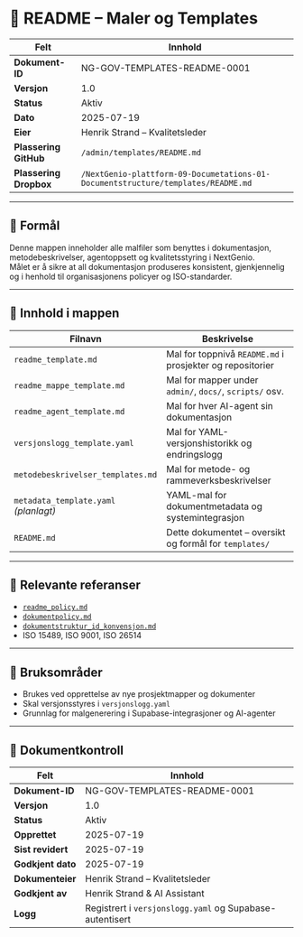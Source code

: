 # 📘 README – Maler og Templates

| Felt                | Innhold                                                          |
|---------------------|------------------------------------------------------------------|
| **Dokument-ID**     | NG-GOV-TEMPLATES-README-0001                                     |
| **Versjon**         | 1.0                                                              |
| **Status**          | Aktiv                                                            |
| **Dato**            | 2025-07-19                                                       |
| **Eier**            | Henrik Strand – Kvalitetsleder                                   |
| **Plassering GitHub** | `/admin/templates/README.md`                                  |
| **Plassering Dropbox** | `/NextGenio-plattform-09-Documetations-01-Documentstructure/templates/README.md` |

---

## 🎯 Formål

Denne mappen inneholder alle malfiler som benyttes i dokumentasjon, metodebeskrivelser, agentoppsett og kvalitetsstyring i NextGenio.  
Målet er å sikre at all dokumentasjon produseres konsistent, gjenkjennelig og i henhold til organisasjonens policyer og ISO-standarder.

---

## 🧱 Innhold i mappen

| Filnavn | Beskrivelse |
|---------|-------------|
| `readme_template.md` | Mal for toppnivå `README.md` i prosjekter og repositorier |
| `readme_mappe_template.md` | Mal for mapper under `admin/`, `docs/`, `scripts/` osv. |
| `readme_agent_template.md` | Mal for hver AI-agent sin dokumentasjon |
| `versjonslogg_template.yaml` | Mal for YAML-versjonshistorikk og endringslogg |
| `metodebeskrivelser_templates.md` | Mal for metode- og rammeverksbeskrivelser |
| `metadata_template.yaml` *(planlagt)* | YAML-mal for dokumentmetadata og systemintegrasjon |
| `README.md` | Dette dokumentet – oversikt og formål for `templates/` |

---

## 🧾 Relevante referanser

- [`readme_policy.md`](../governance/readme_policy.md)
- [`dokumentpolicy.md`](../governance/dokumentpolicy.md)
- [`dokumentstruktur_id_konvensjon.md`](../governance/dokumentstruktur/dokumentstruktur_id_konvensjon.md)
- ISO 15489, ISO 9001, ISO 26514

---

## 🧠 Bruksområder

- Brukes ved opprettelse av nye prosjektmapper og dokumenter
- Skal versjonsstyres i `versjonslogg.yaml`
- Grunnlag for malgenerering i Supabase-integrasjoner og AI-agenter

---

## 📄 Dokumentkontroll

| Felt              | Innhold |
|-------------------|---------|
| **Dokument-ID**   | NG-GOV-TEMPLATES-README-0001 |
| **Versjon**       | 1.0 |
| **Status**        | Aktiv |
| **Opprettet**     | 2025-07-19 |
| **Sist revidert** | 2025-07-19 |
| **Godkjent dato** | 2025-07-19 |
| **Dokumenteier**  | Henrik Strand – Kvalitetsleder |
| **Godkjent av**   | Henrik Strand & AI Assistant |
| **Logg**          | Registrert i `versjonslogg.yaml` og Supabase-autentisert |
